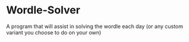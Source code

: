 # Wordle-Solver
A program that will assist in solving the wordle each day (or any custom variant you choose to do on your own)

